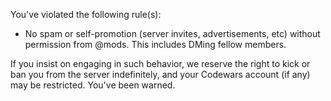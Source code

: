 You've violated the following rule(s):

- No spam or self-promotion (server invites, advertisements, etc) without permission from @mods. This includes DMing fellow members.

If you insist on engaging in such behavior, we reserve the right to kick or ban you from the server indefinitely, and your Codewars account (if any) may be restricted. You've been warned.
